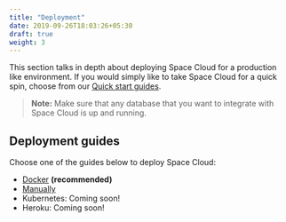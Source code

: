 ```yaml
---
title: "Deployment"
date: 2019-09-26T18:03:26+05:30
draft: true
weight: 3
---
```


This section talks in depth about deploying Space Cloud for a production like environment. If you would simply like to take Space Cloud for a quick spin, choose from our [Quick start guides](/getting-started/quick-start/).

> **Note:** Make sure that any database that you want to integrate with Space Cloud is up and running.

## Deployment guides

Choose one of the guides below to deploy Space Cloud:

- [Docker](/getting-started/deployment/docker) **(recommended)**
- [Manually](/getting-started/deployment/manual)
- Kubernetes: Coming soon!
- Heroku: Coming soon!